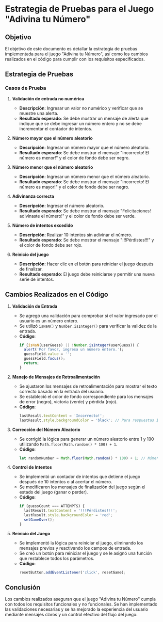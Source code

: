 # Estrategia de Pruebas para el Juego "Adivina tu Número"

## Objetivo
El objetivo de este documento es detallar la estrategia de pruebas implementada para el juego "Adivina tu Número", así como los cambios realizados en el código para cumplir con los requisitos especificados.

## Estrategia de Pruebas

### Casos de Prueba

1. **Validación de entrada no numérica**
   - **Descripción**: Ingresar un valor no numérico y verificar que se muestre una alerta.
   - **Resultado esperado**: Se debe mostrar un mensaje de alerta que indique que se debe ingresar un número entero y no se debe incrementar el contador de intentos.

2. **Número mayor que el número aleatorio**
   - **Descripción**: Ingresar un número mayor que el número aleatorio.
   - **Resultado esperado**: Se debe mostrar el mensaje "Incorrecto! El número es menor!" y el color de fondo debe ser negro.

3. **Número menor que el número aleatorio**
   - **Descripción**: Ingresar un número menor que el número aleatorio.
   - **Resultado esperado**: Se debe mostrar el mensaje "Incorrecto! El número es mayor!" y el color de fondo debe ser negro.

4. **Adivinanza correcta**
   - **Descripción**: Ingresar el número aleatorio.
   - **Resultado esperado**: Se debe mostrar el mensaje "Felicitaciones! adivinaste el número!" y el color de fondo debe ser verde.

5. **Número de intentos excedido**
   - **Descripción**: Realizar 10 intentos sin adivinar el número.
   - **Resultado esperado**: Se debe mostrar el mensaje "!!!Pérdistes!!!" y el color de fondo debe ser rojo.

6. **Reinicio del juego**
   - **Descripción**: Hacer clic en el botón para reiniciar el juego después de finalizar.
   - **Resultado esperado**: El juego debe reiniciarse y permitir una nueva serie de intentos.

## Cambios Realizados en el Código

1. **Validación de Entrada**
   - Se agregó una validación para comprobar si el valor ingresado por el usuario es un número entero.
   - Se utilizó `isNaN()` y `Number.isInteger()` para verificar la validez de la entrada.
   - **Código**:
     ```javascript
     if (isNaN(userGuess) || !Number.isInteger(userGuess)) {
       alert('Por favor, ingresa un número entero.');
       guessField.value = '';
       guessField.focus();
       return;
     }
     ```

2. **Manejo de Mensajes de Retroalimentación**
   - Se ajustaron los mensajes de retroalimentación para mostrar el texto correcto basado en la entrada del usuario.
   - Se estableció el color de fondo correspondiente para los mensajes de error (negro), victoria (verde) y pérdida (rojo).
   - **Código**:
     ```javascript
     lastResult.textContent = 'Incorrecto!';
     lastResult.style.backgroundColor = 'black'; // Para respuestas incorrectas
     ```

3. **Corrección del Número Aleatorio**
   - Se corrigió la lógica para generar un número aleatorio entre 1 y 100 utilizando `Math.floor(Math.random() * 100) + 1`.
   - **Código**:
     ```javascript
     let randomNumber = Math.floor(Math.random() * 100) + 1; // Número aleatorio entre 1 y 100
     ```

4. **Control de Intentos**
   - Se implementó un contador de intentos que detiene el juego después de 10 intentos o al acertar el número.
   - Se modificaron los mensajes de finalización del juego según el estado del juego (ganar o perder).
   - **Código**:
     ```javascript
     if (guessCount === ATTEMPTS) {
       lastResult.textContent = '!!!Pérdistes!!!';
       lastResult.style.backgroundColor = 'red';
       setGameOver();
     }
     ```

5. **Reinicio del Juego**
   - Se implementó la lógica para reiniciar el juego, eliminando los mensajes previos y reactivando los campos de entrada.
   - Se creó un botón para reiniciar el juego y se le asignó una función que restablece todos los parámetros.
   - **Código**:
     ```javascript
     resetButton.addEventListener('click', resetGame);
     ```

## Conclusión
Los cambios realizados aseguran que el juego "Adivina tu Número" cumpla con todos los requisitos funcionales y no funcionales. Se han implementado las validaciones necesarias y se ha mejorado la experiencia del usuario mediante mensajes claros y un control efectivo del flujo del juego.